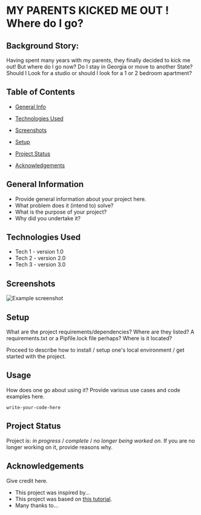 # MY PARENTS KICKED ME OUT ! Where do I go?

## Background Story:  

Having spent many years with my parents, they finally decided to kick me out! But where do I go now? 
Do I stay in Georgia or move to another State?
Should I Look for a studio or should I look for a 1 or 2 bedroom apartment?


## Table of Contents
* [General Info](#general-information)
* [Technologies Used](#technologies-used)
* [Screenshots](#screenshots)
* [Setup](#setup)
* [Project Status](#project-status)


* [Acknowledgements](#acknowledgements)




## General Information
- Provide general information about your project here.
- What problem does it (intend to) solve?
- What is the purpose of your project?
- Why did you undertake it?


## Technologies Used
- Tech 1 - version 1.0
- Tech 2 - version 2.0
- Tech 3 - version 3.0



## Screenshots
![Example screenshot](./img/screenshot.png)
<!-- If you have screenshots you'd like to share, include them here. -->


## Setup
What are the project requirements/dependencies? Where are they listed? A requirements.txt or a Pipfile.lock file perhaps? Where is it located?

Proceed to describe how to install / setup one's local environment / get started with the project.


## Usage
How does one go about using it?
Provide various use cases and code examples here.

`write-your-code-here`


## Project Status
Project is: _in progress_ / _complete_ / _no longer being worked on_. If you are no longer working on it, provide reasons why.


## Acknowledgements
Give credit here.
- This project was inspired by...
- This project was based on [this tutorial](https://www.example.com).
- Many thanks to...


